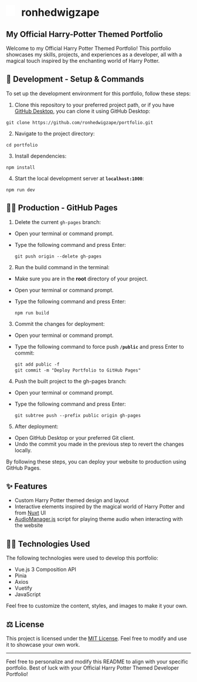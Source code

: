 # <img src="assets/favicon.svg" style="height: 30px; margin-right: 10px;"> ronhedwigzape 

## My Official Harry-Potter Themed Portfolio

Welcome to my Official Harry Potter Themed Portfolio! This portfolio showcases my skills, projects, and experiences as a developer, all with a magical touch inspired by the enchanting world of Harry Potter.

## 🦉 Development - Setup & Commands

To set up the development environment for this portfolio, follow these steps:

1. Clone this repository to your preferred project path, or if you have [GitHub Desktop](https://desktop.github.com/), you can clone it using GitHub Desktop:
  
  ```shell
  git clone https://github.com/ronhedwigzape/portfolio.git
  ```

2. Navigate to the project directory:
 
  ```shell
  cd portfolio
  ```

3. Install dependencies:

  ```shell
  npm install
  ```

4. Start the local development server at **`localhost:1000`**:

```shell
npm run dev
```

## 🧙‍♂️ Production - GitHub Pages

1. Delete the current `gh-pages` branch:

- Open your terminal or command prompt.
- Type the following command and press Enter:
  
   ```shell
   git push origin --delete gh-pages
   ```

2. Run the build command in the terminal:

- Make sure you are in the **root** directory of your project.
- Open your terminal or command prompt.
- Type the following command and press Enter:

   ```shell   
   npm run build
   ```
  
3. Commit the changes for deployment:

- Open your terminal or command prompt.
- Type the following command to force push **`/public`** and press Enter to commit:

   ```shell
   git add public -f
   git commit -m "Deploy Portfolio to GitHub Pages"
   ```
  
4. Push the built project to the gh-pages branch:

- Open your terminal or command prompt.
- Type the following command and press Enter:

   ```shell
   git subtree push --prefix public origin gh-pages
   ```
  
5. After deployment:

- Open GitHub Desktop or your preferred Git client.
- Undo the commit you made in the previous step to revert the changes locally.

By following these steps, you can deploy your website to production using GitHub Pages.

## ✨ Features
- Custom Harry Potter themed design and layout
- Interactive elements inspired by the magical world of Harry Potter and from [Nuxt](https://nuxt.com/) UI
- [AudioManager.js](/assets/js/audioManager.js) script for playing theme audio when interacting with the website

## 👨‍💻 Technologies Used

The following technologies were used to develop this portfolio:

- Vue.js 3 Composition API
- Pinia
- Axios
- Vuetify
- JavaScript

Feel free to customize the content, styles, and images to make it your own.

## ⚖ License
This project is licensed under the [MIT License](/LICENSE). Feel free to modify and use it to showcase your own work.

---

Feel free to personalize and modify this README to align with your specific portfolio. Best of luck with your Official Harry Potter Themed Developer Portfolio!




